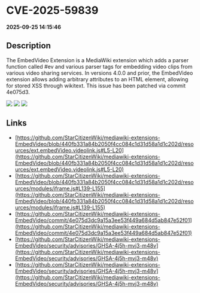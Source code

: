 # CVE-2025-59839

**2025-09-25 14:15:46**

## Description
The EmbedVideo Extension is a MediaWiki extension which adds a parser function called #ev and various parser tags for embedding video clips from various video sharing services. In versions 4.0.0 and prior, the EmbedVideo extension allows adding arbitrary attributes to an HTML element, allowing for stored XSS through wikitext. This issue has been patched via commit 4e075d3.

![](https://img.shields.io/static/v1?label=Score&message=8.6&color=red)
![](https://img.shields.io/static/v1?label=Severity&message=HIGH&color=red)
![](https://img.shields.io/static/v1?label=CWE&message=XSS&color=green)

## Links
- [https://github.com/StarCitizenWiki/mediawiki-extensions-EmbedVideo/blob/440fb331a84b2050f4cc084c1d31d58a1d1c202d/resources/ext.embedVideo.videolink.js#L5-L20](https://github.com/StarCitizenWiki/mediawiki-extensions-EmbedVideo/blob/440fb331a84b2050f4cc084c1d31d58a1d1c202d/resources/ext.embedVideo.videolink.js#L5-L20)
- [https://github.com/StarCitizenWiki/mediawiki-extensions-EmbedVideo/blob/440fb331a84b2050f4cc084c1d31d58a1d1c202d/resources/modules/iframe.js#L139-L155](https://github.com/StarCitizenWiki/mediawiki-extensions-EmbedVideo/blob/440fb331a84b2050f4cc084c1d31d58a1d1c202d/resources/modules/iframe.js#L139-L155)
- [https://github.com/StarCitizenWiki/mediawiki-extensions-EmbedVideo/commit/4e075d3dc9a15a3ee53f449a684d5ab847e52f01](https://github.com/StarCitizenWiki/mediawiki-extensions-EmbedVideo/commit/4e075d3dc9a15a3ee53f449a684d5ab847e52f01)
- [https://github.com/StarCitizenWiki/mediawiki-extensions-EmbedVideo/security/advisories/GHSA-4j5h-mvj3-m48v](https://github.com/StarCitizenWiki/mediawiki-extensions-EmbedVideo/security/advisories/GHSA-4j5h-mvj3-m48v)
- [https://github.com/StarCitizenWiki/mediawiki-extensions-EmbedVideo/security/advisories/GHSA-4j5h-mvj3-m48v](https://github.com/StarCitizenWiki/mediawiki-extensions-EmbedVideo/security/advisories/GHSA-4j5h-mvj3-m48v)
